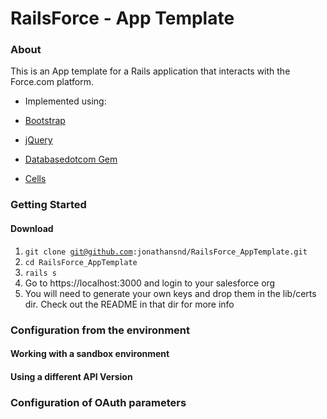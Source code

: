 # RailsForce - App Template

### About

This is an App template for a Rails application that interacts with the Force.com platform.

* Implemented using:

 * [Bootstrap](http://twitter.github.com/bootstrap/)
 * [jQuery](http://jquery.com/)
 * [Databasedotcom Gem](https://github.com/heroku/databasedotcom)
 * [Cells](http://cells.rubyforge.org/)

### Getting Started

#### Download
1. <code>git clone git@github.com:jonathansnd/RailsForce_AppTemplate.git</code>
2. <code>cd RailsForce_AppTemplate</code>
3. <code>rails s</code>
4. Go to https://localhost:3000 and login to your salesforce org
5. You will need to generate your own keys and drop them in the lib/certs dir. Check out the README in that dir for more info

### Configuration from the environment

#### Working with a sandbox environment

#### Using a different API Version

### Configuration of OAuth parameters